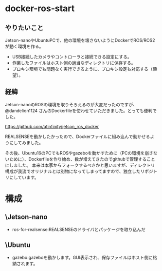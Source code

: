# docker-ros-start

## やりたいこと
Jetson-nanoやUbuntuPCで、他の環境を壊さないようにDockerでROS/ROS2が動く環境を作る。
+ USB接続したカメラやコントローラと接続できる設定にする。
+ 作業したファイルはホスト側の適当なディレクトリに保存する。
+ プロキシ環境でも問題なく実行できるように、プロキシ設定も対応する（願望）。

## 経緯
Jetson-nanoのROSの環境を取りそろえるのが大変だったのですが、@dandelion1124 さんのDockerfileを使わせていただきました。とっても便利でした。

https://github.com/atinfinity/jetson_ros_docker

REALSENSEを動かしたかったので、Dockerファイルに組み込んで動かせるようにしてみました。

その後、Ubuntu16のPCでもROSやgazeboを動かすために（PCの環境を崩さないために）、Dockerfileを作り始め、数が増えてきたのでgithubで管理することにしました。
本来は本家からフォークするべきかと思いますが、ディレクトリ構成が我流でオリジナルとは別物になってしまってますので、独立したリポジトリにしています。

# 構成
## \Jetson-nano
+ ros-for-realsense:REALSENSEのドライバとパッケージを取り込んだ

## \Ubuntu
+ gazebo:gazeboを動かします。GUI表示され、保存ファイルはホスト側に格納されます。